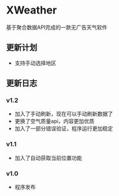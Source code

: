 # XWeather

基于聚合数据API完成的一款无广告天气软件

## 更新计划

- 支持手动选择地区

## 更新日志

### v1.2

- 加入了手动刷新，现在可以手动刷新数据了
- 更换了空气质量api，内容更加优质
- 加入了一部分错误验证，程序运行更加稳定

### v1.1

- 加入了自动获取当前位置功能

### v1.0

- 程序发布